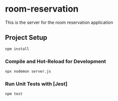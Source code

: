 # room-reservation

This is the server for the room reservation application


## Project Setup

```sh
npm install
```

### Compile and Hot-Reload for Development

```sh
npx nodemon server.js  
```

### Run Unit Tests with [Jest]

```sh
npm test
```
